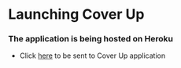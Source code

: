 # Launching Cover Up
### The application is being hosted on Heroku
* Click [here](https://cover-up-app.herokuapp.com/) to be sent to Cover Up application
